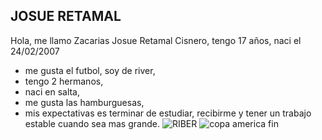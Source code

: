 ## JOSUE RETAMAL
Hola, me llamo Zacarias Josue Retamal Cisnero, tengo 17 años, naci el 24/02/2007
- me gusta el futbol, soy de river,
- tengo 2 hermanos,
- naci en salta,
- me gusta las hamburguesas, 
- mis expectativas es terminar de estudiar, recibirme y tener un trabajo estable cuando sea mas grande.
![RIBER](https://upload.wikimedia.org/wikipedia/commons/thumb/3/39/River_Plate_logo.svg/2250px-River_Plate_logo.svg.png)
![copa america](https://x.com/CopaAmerica?ref_src=twsrc%5Egoogle%7Ctwcamp%5Eserp%7Ctwgr%5Eauthor)
fin
